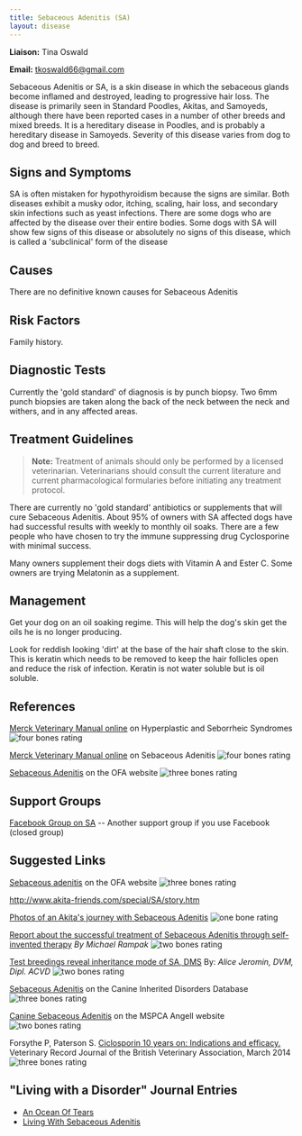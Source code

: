 ```yaml
---
title: Sebaceous Adenitis (SA)
layout: disease
---
```


**Liaison:** Tina Oswald

**Email:** [tkoswald66@gmail.com](mailto:tkoswald66@gmail.com)

Sebaceous Adenitis or SA, is a skin disease in which the sebaceous
glands become inflamed and destroyed, leading to progressive hair loss.
The disease is primarily seen in Standard Poodles, Akitas, and Samoyeds,
although there have been reported cases in a number of other breeds and
mixed breeds. It is a hereditary disease in Poodles, and is probably a
hereditary disease in Samoyeds. Severity of this disease varies from dog
to dog and breed to breed.

## Signs and Symptoms

SA is often mistaken for hypothyroidism because the signs are similar.
Both diseases exhibit a musky odor, itching, scaling, hair loss, and
secondary skin infections such as yeast infections. There are some dogs
who are affected by the disease over their entire bodies. Some dogs
with SA will show few signs of this disease or absolutely no signs of
this disease, which is called a 'subclinical' form of the disease

## Causes

There are no definitive known causes for Sebaceous Adenitis

## Risk Factors

Family history.

## Diagnostic Tests

Currently the 'gold standard' of diagnosis is by punch biopsy. Two 6mm
punch biopsies are taken along the back of the neck between the neck and
withers, and in any affected areas.

## Treatment Guidelines

> **Note:** Treatment of animals should only be performed by a licensed
> veterinarian. Veterinarians should consult the current literature and
> current pharmacological formularies before initiating any treatment
> protocol.

There are currently no 'gold standard' antibiotics or supplements that
will cure Sebaceous Adenitis. About 95% of owners with SA affected
dogs have had successful results with weekly to monthly oil soaks.
There are a few people who have chosen to try the immune suppressing
drug Cyclosporine with minimal success.

Many owners supplement their dogs diets with Vitamin A and Ester C.
Some owners are trying Melatonin as a supplement.

## Management

Get your dog on an oil soaking regime. This will help the dog's skin
get the oils he is no longer producing.

Look for reddish looking 'dirt' at the base of the hair shaft close to
the skin. This is keratin which needs to be removed to keep the hair
follicles open and reduce the risk of infection. Keratin is not water
soluble but is oil soluble.

## References

[Merck Veterinary Manual
online](http://www.merckvetmanual.com/mvm/integumentary_system/congenital_and_inherited_anomalies_of_the_integumentary_system/hyperplastic_and_seborrheic_syndromes.html) on
Hyperplastic and Seborrheic Syndromes ![four bones
rating](/img/4-bones.gif)

[Merck Veterinary Manual
online](https://www.merckvetmanual.com/ear-disorders/diseases-of-the-pinna/sebaceous-adenitis)
on Sebaceous Adenitis ![four bones
rating](/img/4-bones.gif)

[Sebaceous
Adenitis](https://www.ofa.org/diseases/other-diseases/sebaceous-adenitis)
on the OFA website ![three bones
rating](/img/3-bones.gif)

## Support Groups

[Facebook Group on SA](https://www.facebook.com/groups/1037582446280841/)
-- Another support group if you use Facebook (closed group)

## Suggested Links

[Sebaceous
adenitis](https://www.ofa.org/diseases/other-diseases/sebaceous-adenitis)
on the OFA website ![three bones
rating](/img/3-bones.gif)

<http://www.akita-friends.com/special/SA/story.htm>

[Photos of an Akita's journey with Sebaceous
Adenitis](http://www.akita-friends.com/special/SA/story.htm) ![one bone
rating](/img/1-bone.gif)

[Report about the successful treatment of Sebaceous Adenitis through
self-invented therapy](http://www.akita-friends.com/special/satreat.htm)
_By Michael Rampak_ ![two bones
rating](/img/2-bones.gif)

[Test breedings reveal inheritance mode of SA,
DMS](https://www.dvm360.com/view/test-breedings-reveal-inheritance-mode-sa-dms)
By: _Alice Jeromin, DVM, Dipl. ACVD_ ![two bones
rating](/img/2-bones.gif)

[Sebaceous
Adenitis](http://cidd.discoveryspace.ca/disorder/sebaceous-adenitis.html)
on the Canine Inherited Disorders Database ![three bones
rating](/img/3-bones.gif)

[Canine Sebaceous
Adenitis](https://www.mspca.org/angell_services/canine-sebaceous-adenitis)
on the MSPCA Angell website ![two bones
rating](/img/2-bones.gif)

Forsythe P, Paterson S. [Ciclosporin 10 years on: Indications and
efficacy. ](<https://veterinaryrecord.bmj.com/content/vetrec/174/Suppl_2/13.full.pdf >)
Veterinary Record Journal of the British Veterinary Association, March
2014 ![three bones
rating](/img/3-bones.gif)

## "Living with a Disorder" Journal Entries

- [An Ocean Of Tears](/diseases/sebaceous-adenitis-sa-an-ocean-of-tears)
- [Living With Sebaceous Adenitis](/diseases/sebaceous-adenitis-sa-living-with)
